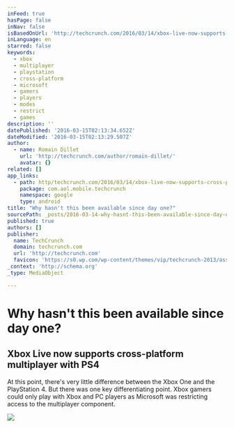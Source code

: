 ```yaml
---
inFeed: true
hasPage: false
inNav: false
isBasedOnUrl: 'http://techcrunch.com/2016/03/14/xbox-live-now-supports-cross-platform-multiplayer-with-ps4/'
inLanguage: en
starred: false
keywords:
  - xbox
  - multiplayer
  - playstation
  - cross-platform
  - microsoft
  - gamers
  - players
  - modes
  - restrict
  - games
description: ''
datePublished: '2016-03-15T02:13:34.652Z'
dateModified: '2016-03-15T02:13:29.507Z'
author:
  - name: Romain Dillet
    url: 'http://techcrunch.com/author/romain-dillet/'
    avatar: {}
related: []
app_links:
  - path: http/techcrunch.com/2016/03/14/xbox-live-now-supports-cross-platform-multiplayer-with-ps4/
    package: com.aol.mobile.techcrunch
    namespace: google
    type: android
title: "Why hasn't this been available since day one?"
sourcePath: _posts/2016-03-14-why-hasnt-this-been-available-since-day-one.md
published: true
authors: []
publisher:
  name: TechCrunch
  domain: techcrunch.com
  url: 'http://techcrunch.com'
  favicon: 'https://s0.wp.com/wp-content/themes/vip/techcrunch-2013/assets/images/favicon.ico'
_context: 'http://schema.org'
_type: MediaObject

---
```

# Why hasn't this been available since day one?

<article style=""><h1>Xbox Live now supports cross-platform multiplayer with PS4</h1><p>At this point, there's very little difference between the Xbox One and the PlayStation 4. But there was one key differentiating point. Xbox gamers could only play with Xbox and PC players as Microsoft was restricting access to the multiplayer component.</p><img src="https://s3-us-west-2.amazonaws.com/the-grid-img/p/a8a1e1851bc5647be5601a5153ff8c6ef45228a0.jpg" /></article>